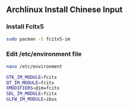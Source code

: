 ## Archlinux Install Chinese Input
### Install Fcitx5
```bash
sudo pacman -S fcitx5-im
```
### Edit /etc/environment file
```bash
nano /etc/environment

GTK_IM_MODULE=fcitx
QT_IM_MODULE=fcitx
XMODIFIERS=@im=fcitx
SDL_IM_MODULE=fcitx
GLFW_IM_MODULE=ibus

```
